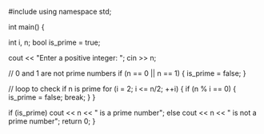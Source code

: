 #include <iostream>
using namespace std;

int main() {

  int i, n;
  bool is_prime = true;

  cout << "Enter a positive integer: ";
  cin >> n;

  // 0 and 1 are not prime numbers
  if (n == 0 || n == 1) {
    is_prime = false;
  }

  // loop to check if n is prime
  for (i = 2; i <= n/2; ++i) {
    if (n % i == 0) {
      is_prime = false;
      break;
    }
  }

  if (is_prime)
    cout << n << " is a prime number";
  else
    cout << n << " is not a prime number";
  return 0;
}
